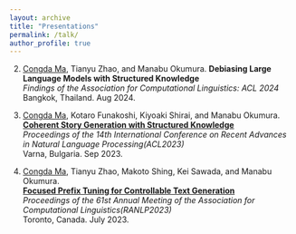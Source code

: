 ```yaml
---
layout: archive
title: "Presentations"
permalink: /talk/
author_profile: true
---
```


2. <ins>Congda Ma</ins>, Tianyu Zhao, and Manabu Okumura.
   **Debiasing Large Language Models with Structured Knowledge**\
   *Findings of the Association for Computational Linguistics: ACL 2024*\
   Bangkok, Thailand. Aug 2024.

2. <ins>Congda Ma</ins>, Kotaro Funakoshi, Kiyoaki Shirai, and Manabu Okumura.\
   **[Coherent Story Generation with Structured Knowledge](https://aclanthology.org/2023.ranlp-1.74/)**\
   *Proceedings of the 14th International Conference on Recent Advances in Natural Language Processing(ACL2023)*\
   Varna, Bulgaria. Sep 2023. 

3. <ins>Congda Ma</ins>, Tianyu Zhao, Makoto Shing, Kei Sawada, and Manabu Okumura.\
   **[Focused Prefix Tuning for Controllable Text Generation](https://aclanthology.org/2023.acl-short.96)**\
   *Proceedings of the 61st Annual Meeting of the Association for Computational Linguistics(RANLP2023)*\
   Toronto, Canada. July 2023.
